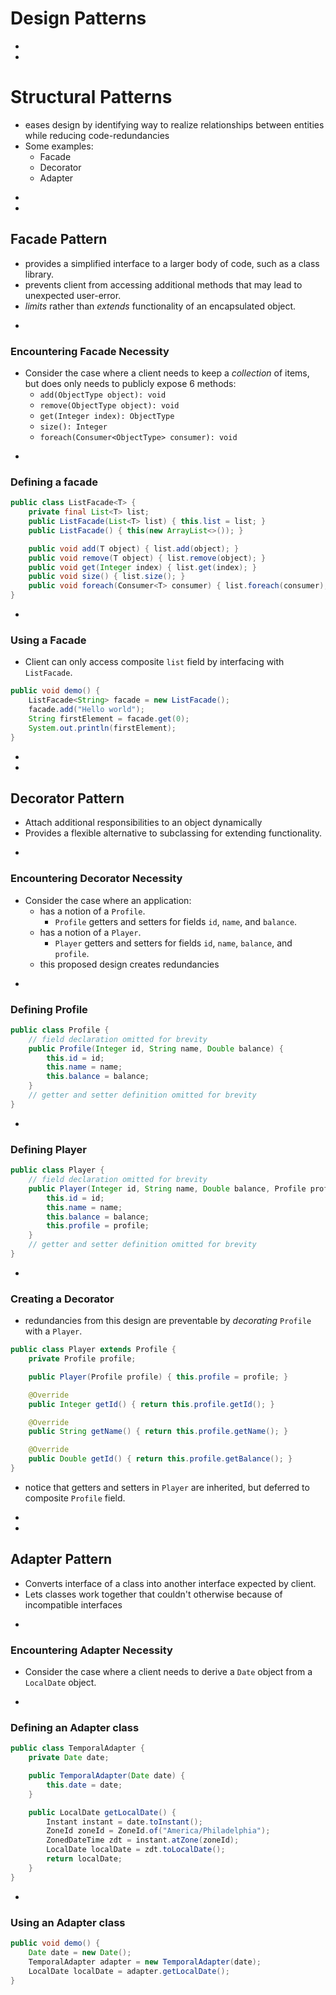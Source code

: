 # Design Patterns















-
-
# Structural Patterns
* eases design by identifying way to realize relationships between entities while reducing code-redundancies
* Some examples:
	* Facade
	* Decorator
	* Adapter















-
-
## Facade Pattern
* provides a simplified interface to a larger body of code, such as a class library.
* prevents client from accessing additional methods that may lead to unexpected user-error.
* _limits_ rather than _extends_ functionality of an encapsulated object.


-
### Encountering Facade Necessity
* Consider the case where a client needs to keep a _collection_ of items, but does only needs to publicly expose 6 methods:
	* `add(ObjectType object): void`
	* `remove(ObjectType object): void`
	* `get(Integer index): ObjectType`
	* `size(): Integer`
	* `foreach(Consumer<ObjectType> consumer): void`

-
### Defining a facade
```java
public class ListFacade<T> {
	private final List<T> list;
	public ListFacade(List<T> list) { this.list = list; }
	public ListFacade() { this(new ArrayList<>()); }

	public void add(T object) { list.add(object); }
	public void remove(T object) { list.remove(object); }
	public void get(Integer index) { list.get(index); }
	public void size() { list.size(); }
	public void foreach(Consumer<T> consumer) { list.foreach(consumer); }
}
```


-
### Using a Facade
* Client can only access composite `list` field by interfacing with `ListFacade`.
```java
public void demo() {
	ListFacade<String> facade = new ListFacade();
	facade.add("Hello world");
	String firstElement = facade.get(0);
	System.out.println(firstElement);
}
```


















-
-
## Decorator Pattern
* Attach additional responsibilities to an object dynamically
* Provides a flexible alternative to subclassing for extending functionality.



-
### Encountering Decorator Necessity
* Consider the case where an application:
	* has a notion of a `Profile`.
		* `Profile` getters and setters for fields `id`, `name`, and `balance`.
	* has a notion of a `Player`.
		* `Player` getters and setters for fields `id`, `name`, `balance`, and `profile`.
	* this proposed design creates redundancies

-
### Defining Profile
```java
public class Profile {
	// field declaration omitted for brevity
	public Profile(Integer id, String name, Double balance) {
		this.id = id;
		this.name = name;
		this.balance = balance;
	}
	// getter and setter definition omitted for brevity
}
```

-
### Defining Player
```java
public class Player {
	// field declaration omitted for brevity
	public Player(Integer id, String name, Double balance, Profile profile) {
		this.id = id;
		this.name = name;
		this.balance = balance;
		this.profile = profile;
	}
	// getter and setter definition omitted for brevity
}
```

-
### Creating a Decorator
* redundancies from this design are preventable by _decorating_ `Profile` with a `Player`.

```java
public class Player extends Profile {
	private Profile profile;

	public Player(Profile profile) { this.profile = profile; }

	@Override
	public Integer getId() { return this.profile.getId(); }

	@Override
	public String getName() { return this.profile.getName(); }

	@Override
	public Double getId() { return this.profile.getBalance(); }
}
```
* notice that getters and setters in `Player` are inherited, but deferred to composite `Profile` field.

















-
-
## Adapter Pattern
* Converts interface of a class into another interface expected by client.
* Lets classes work together that couldn't otherwise because of incompatible interfaces


-
### Encountering Adapter Necessity
* Consider the case where a client needs to derive a `Date` object from a `LocalDate` object.

-
### Defining an Adapter class
```java
public class TemporalAdapter {
	private Date date;

	public TemporalAdapter(Date date) {
		this.date = date;
	}

	public LocalDate getLocalDate() {
		Instant instant = date.toInstant();
		ZoneId zoneId = ZoneId.of("America/Philadelphia");
		ZonedDateTime zdt = instant.atZone(zoneId);
		LocalDate localDate = zdt.toLocalDate();
		return localDate;
	}
}
```



-
### Using an Adapter class
```java
public void demo() {
	Date date = new Date();
	TemporalAdapter adapter = new TemporalAdapter(date);
	LocalDate localDate = adapter.getLocalDate();
}
```
